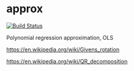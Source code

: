 # approx
[![Build Status](https://travis-ci.org/malexkiy/approx.svg?branch=master)](https://travis-ci.org/malexkiy/approx)


Polynomial regression approximation, OLS

https://en.wikipedia.org/wiki/Givens_rotation

https://en.wikipedia.org/wiki/QR_decomposition
